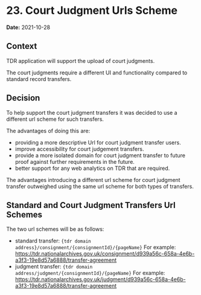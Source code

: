 # 23. Court Judgment Urls Scheme 

**Date:** 2021-10-28

## Context

TDR application will support the upload of court judgments. 

The court judgments require a different UI and functionality compared to standard record transfers.

## Decision

To help support the court judgment transfers it was decided to use a different url scheme for such transfers.

The advantages of doing this are:
* providing a more descriptive Url for court judgment transfer users.
* improve accessibility for court judgement transfers.
* provide a more isolated domain for court judgment transfer to future proof against further requirements in the future.
* better support for any web analytics on TDR that are required.

The advantages introducing a different url scheme for court judgment transfer outweighed using the same url scheme for both types of transfers.

## Standard and Court Judgment Transfers Url Schemes

The two url schemes will be as follows:
* standard transfer: `{tdr domain address}/consignment/{consignmentId}/{pageName}`
  For example: https://tdr.nationalarchives.gov.uk/consignment/d939a56c-658a-4e6b-a3f3-19e8d57a6888/transfer-agreement
* judgment transfer: `{tdr domain address/judgment/{consignmentId}/{pageName}`
  For example: https://tdr.nationalarchives.gov.uk/judgment/d939a56c-658a-4e6b-a3f3-19e8d57a6888/transfer-agreement
